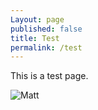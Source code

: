 ```yaml
---
Layout: page
published: false
title: Test
permalink: /test
---
```


This is a test page.

![Matt](/assets/uploads/me_new-glasses_instagram_coloured.jpg)